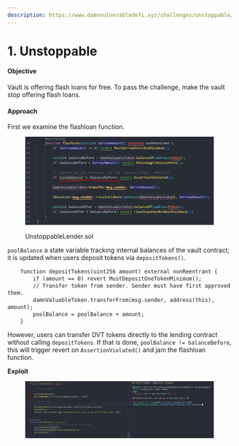 ```yaml
---
description: https://www.damnvulnerabledefi.xyz/challenges/unstoppable/
---
```


# 1. Unstoppable

#### Objective

Vault is offering flash loans for free. To pass the challenge, make the vault stop offering flash loans.

#### **Approach**

First we examine the flashloan function.

<figure><img src="../../.gitbook/assets/image (2).png" alt=""><figcaption><p>UnstoppableLender.sol</p></figcaption></figure>

`poolBalance` a state variable tracking internal balances of the vault contract; it is updated when users deposit tokens via `depositTokens()`.

```solidity
    function depositTokens(uint256 amount) external nonReentrant {
        if (amount == 0) revert MustDepositOneTokenMinimum();
        // Transfer token from sender. Sender must have first approved them.
        damnValuableToken.transferFrom(msg.sender, address(this), amount);
        poolBalance = poolBalance + amount;
    }
```

However, users can transfer DVT tokens directly to the lending contract without calling `depositTokens`. If that is done, `poolBalance != balanceBefore`, this will trigger revert on `AssertionViolated()` and jam the flashloan function.

**Exploit**

<figure><img src="../../.gitbook/assets/image (192).png" alt=""><figcaption></figcaption></figure>

